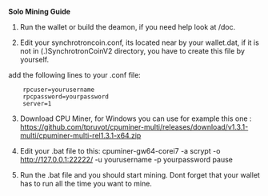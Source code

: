 **Solo Mining Guide**

1. Run the wallet or build the deamon, if you need help look at /doc.

2. Edit your synchrotroncoin.conf, its located near by your wallet.dat, if it is not in (.)SynchrotronCoinV2 directory, you have to create this         file by yourself.

add the following lines to your .conf file:

        rpcuser=yourusername   
        rpcpassword=yourpassword 
        server=1

3. Download CPU Miner, for Windows you can use for example this one : https://github.com/tpruvot/cpuminer-multi/releases/download/v1.3.1-multi/cpuminer-multi-rel1.3.1-x64.zip

4. Edit your .bat file to this:
        cpuminer-gw64-corei7 -a scrypt -o http://127.0.0.1:22222/ -u yourusername -p yourpassword
        pause
5. Run the .bat file and you should start mining. Dont forget that your wallet has to run all the time you want to mine.




